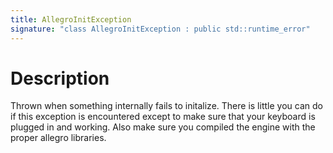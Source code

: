 ```yaml
---
title: AllegroInitException
signature: "class AllegroInitException : public std::runtime_error"
---
```


# Description
Thrown when something internally fails to initalize. There is little you can do if this exception is encountered except to make sure that your keyboard is plugged in and working. Also make sure you compiled the engine with the proper allegro libraries. 
